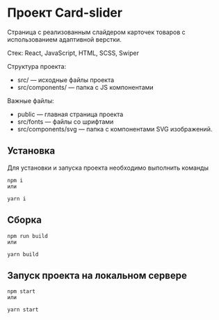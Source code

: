 # Проект Сard-slider
Страница с реализованным слайдером карточек товаров с использованием адаптивной верстки.

Стек: React, JavaScript, HTML, SCSS, Swiper

Структура проекта:

- src/ — исходные файлы проекта
- src/components/ — папка с JS компонентами


 Важные файлы:

- public — главная страница проекта
- src/fonts — файлы со шрифтами
- src/components/svg — папка с компонентами SVG изображений.

## Установка
Для установки и запуска проекта необходимо выполнить команды

```
npm i
или
```

```
yarn i
```

## Сборка

```
npm run build
или
```

```
yarn build
```

## Запуск проекта на локальном сервере 

```
npm start
или
```

```
yarn start
```
